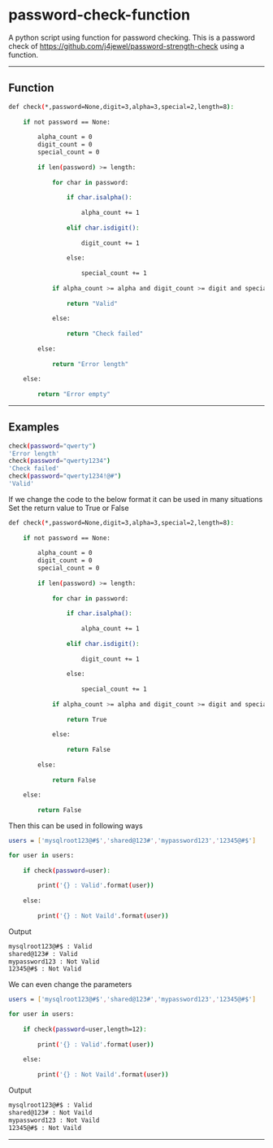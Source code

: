 # password-check-function
A python script using function for password checking.
This is a password check of https://github.com/j4jewel/password-strength-check using a function.

---
Function
---

```sh
def check(*,password=None,digit=3,alpha=3,special=2,length=8):
    
    if not password == None:
        
        alpha_count = 0
        digit_count = 0
        special_count = 0
        
        if len(password) >= length:
            
            for char in password:
                
                if char.isalpha():
                    
                    alpha_count += 1
                
                elif char.isdigit():
                    
                    digit_count += 1
                    
                else:
                    
                    special_count += 1
                    
            if alpha_count >= alpha and digit_count >= digit and special_count >= special:
                
                return "Valid"
            
            else:
                
                return "Check failed"
        
        else:
            
            return "Error length"
    
    else:
        
        return "Error empty"
```
---
Examples
---
```sh
check(password="qwerty")
'Error length'
check(password="qwerty1234")
'Check failed'
check(password="qwerty1234!@#")
'Valid'
```
If we change the code to the below format it can be used in many situations
Set the return value to True or False

```sh
def check(*,password=None,digit=3,alpha=3,special=2,length=8):
    
    if not password == None:
        
        alpha_count = 0
        digit_count = 0
        special_count = 0
        
        if len(password) >= length:
            
            for char in password:
                
                if char.isalpha():
                    
                    alpha_count += 1
                
                elif char.isdigit():
                    
                    digit_count += 1
                    
                else:
                    
                    special_count += 1
                    
            if alpha_count >= alpha and digit_count >= digit and special_count >= special:
                
                return True
            
            else:
                
                return False
        
        else:
            
            return False
        
    else:
        
        return False
```
Then this can be used in following ways
```sh
users = ['mysqlroot123@#$','shared@123#','mypassword123','12345@#$']

for user in users:
    
    if check(password=user):
        
        print('{} : Valid'.format(user))
    
    else:
        
        print('{} : Not Vaild'.format(user))
```
Output
```sh
mysqlroot123@#$ : Valid
shared@123# : Valid
mypassword123 : Not Valid
12345@#$ : Not Valid
```
We can even change the parameters
```sh
users = ['mysqlroot123@#$','shared@123#','mypassword123','12345@#$']

for user in users:
    
    if check(password=user,length=12):
        
        print('{} : Valid'.format(user))
    
    else:
        
        print('{} : Not Vaild'.format(user))
```
Output
```sh
mysqlroot123@#$ : Valid
shared@123# : Not Vaild
mypassword123 : Not Vaild
12345@#$ : Not Vaild
```

---

